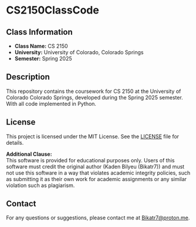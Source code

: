 # CS2150ClassCode

## Class Information
- **Class Name:** CS 2150
- **University:** University of Colorado, Colorado Springs
- **Semester:** Spring 2025

## Description
This repository contains the coursework for CS 2150 at the University of Colorado Colorado Springs, developed during the Spring 2025 semester. With all code implemented in Python.

## License
This project is licensed under the MIT License. See the [LICENSE](LICENSE.md) file for details.

**Additional Clause:**  
This software is provided for educational purposes only. Users of this software must credit the original author (Kaden Bilyeu (Bikatr7)) and must not use this software in a way that violates academic integrity policies, such as submitting it as their own work for academic assignments or any similar violation such as plagiarism.

## Contact
For any questions or suggestions, please contact me at [Bikatr7@proton.me](mailto:Bikatr7@proton.me).
